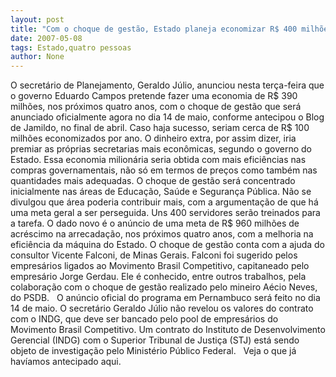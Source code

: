```yaml
---
layout: post
title: "Com o choque de gestão, Estado planeja economizar R$ 400 milhões em quatro anos"
date: 2007-05-08
tags: Estado,quatro pessoas
author: None
---
```

O secret&aacute;rio de Planejamento, Geraldo J&uacute;lio, anunciou nesta ter&ccedil;a-feira que o governo Eduardo Campos pretende fazer uma economia de R$ 390 milh&otilde;es, nos pr&oacute;ximos quatro anos, com o choque de gest&atilde;o que ser&aacute; anunciado oficialmente agora no dia 14 de maio, conforme antecipou o Blog de Jamildo, no final de abril.
Caso haja sucesso, seriam cerca de R$ 100 milh&otilde;es economizados por ano. O dinheiro extra, por assim dizer, iria premiar as pr&oacute;prias secretarias mais econ&ocirc;micas, segundo o governo do Estado.
Essa economia milion&aacute;ria seria obtida com mais efici&ecirc;ncias nas compras governamentais, n&atilde;o s&oacute; em termos de pre&ccedil;os como tamb&eacute;m nas quantidades mais adequadas. O choque de gest&atilde;o ser&aacute; concentrado inicialmente nas &aacute;reas de Educa&ccedil;&atilde;o, Sa&uacute;de e Seguran&ccedil;a P&uacute;blica. N&atilde;o se divulgou que &aacute;rea poderia contribuir mais, com a argumenta&ccedil;&atilde;o de que h&aacute; uma meta geral a ser perseguida. Uns 400 servidores ser&atilde;o treinados para a tarefa.
O dado novo &eacute; o an&uacute;ncio de uma meta de R$ 960 milh&otilde;es de acr&eacute;scimo na arrecada&ccedil;&atilde;o, nos pr&oacute;ximos quatro anos, com a melhoria na efici&ecirc;ncia&nbsp;da m&aacute;quina do Estado.
O choque de gest&atilde;o conta com a ajuda do consultor Vicente Falconi, de Minas Gerais. Falconi foi sugerido pelos empres&aacute;rios ligados ao Movimento Brasil Competitivo, capitaneado pelo empres&aacute;rio Jorge Gerdau. Ele &eacute; conhecido, entre outros trabalhos, pela colabora&ccedil;&atilde;o com o choque de gest&atilde;o realizado pelo mineiro A&eacute;cio Neves, do PSDB. 
&nbsp;
O an&uacute;ncio oficial do programa em Pernambuco ser&aacute; feito no dia 14 de maio. O secret&aacute;rio Geraldo J&uacute;lio n&atilde;o revelou os valores do contrato com o INDG, que deve ser bancado pelo pool de empres&aacute;rios do Movimento Brasil Competitivo.
Um contrato&nbsp;do Instituto de Desenvolvimento Gerencial (INDG) com o Superior Tribunal de Justi&ccedil;a (STJ) est&aacute; sendo objeto de investiga&ccedil;&atilde;o pelo Minist&eacute;rio P&uacute;blico Federal.&nbsp;&nbsp;
Veja o que j&aacute; hav&iacute;amos antecipado aqui. 
